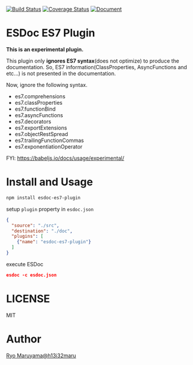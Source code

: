 [![Build Status](https://travis-ci.org/esdoc/esdoc-es7-plugin.svg?branch=master)](https://travis-ci.org/esdoc/esdoc-es7-plugin)
[![Coverage Status](https://coveralls.io/repos/esdoc/esdoc-es7-plugin/badge.svg)](https://coveralls.io/r/esdoc/esdoc-es7-plugin)
[![Document](https://doc.esdoc.org/github.com/esdoc/esdoc-es7-plugin/badge.svg)](https://doc.esdoc.org/github.com/esdoc/esdoc-es7-plugin)

# ESDoc ES7 Plugin
**This is an experimental plugin.**

This plugin only **ignores ES7 syntax**(does not optimize) to produce the documentation.
So, ES7 information(ClassProperties, AsyncFunctions and etc...) is not presented in the documentation.

Now, ignore the following syntax.

- es7.comprehensions
- es7.classProperties
- es7.functionBind
- es7.asyncFunctions
- es7.decorators
- es7.exportExtensions
- es7.objectRestSpread
- es7.trailingFunctionCommas
- es7.exponentiationOperator

FYI: https://babeljs.io/docs/usage/experimental/

# Install and Usage
```sh
npm install esdoc-es7-plugin
```

setup ``plugin`` property in ``esdoc.json``

```json
{
  "source": "./src",
  "destination": "./doc",
  "plugins": [
    {"name": "esdoc-es7-plugin"}
  ]
}
```

execute ESDoc

```json
esdoc -c esdoc.json
```

# LICENSE
MIT

# Author
[Ryo Maruyama@h13i32maru](https://twitter.com/h13i32maru)
